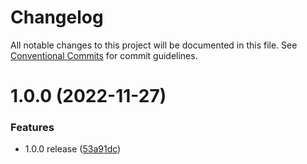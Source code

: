 # Changelog

All notable changes to this project will be documented in this file. See
[Conventional Commits](https://conventionalcommits.org) for commit guidelines.

# 1.0.0 (2022-11-27)


### Features

* 1.0.0 release ([53a91dc](https://github.com/FreshlyBrewedCode/ssh-code/commit/53a91dc32f4ab059f8225830c9f43ae3c2e633e2))
